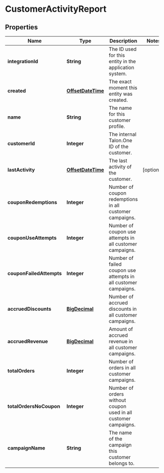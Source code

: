 
# CustomerActivityReport

## Properties
Name | Type | Description | Notes
------------ | ------------- | ------------- | -------------
**integrationId** | **String** | The ID used for this entity in the application system. | 
**created** | [**OffsetDateTime**](OffsetDateTime.md) | The exact moment this entity was created. | 
**name** | **String** | The name for this customer profile. | 
**customerId** | **Integer** | The internal Talon.One ID of the customer. | 
**lastActivity** | [**OffsetDateTime**](OffsetDateTime.md) | The last activity of the customer. |  [optional]
**couponRedemptions** | **Integer** | Number of coupon redemptions in all customer campaigns. | 
**couponUseAttempts** | **Integer** | Number of coupon use attempts in all customer campaigns. | 
**couponFailedAttempts** | **Integer** | Number of failed coupon use attempts in all customer campaigns. | 
**accruedDiscounts** | [**BigDecimal**](BigDecimal.md) | Number of accrued discounts in all customer campaigns. | 
**accruedRevenue** | [**BigDecimal**](BigDecimal.md) | Amount of accrued revenue in all customer campaigns. | 
**totalOrders** | **Integer** | Number of orders in all customer campaigns. | 
**totalOrdersNoCoupon** | **Integer** | Number of orders without coupon used in all customer campaigns. | 
**campaignName** | **String** | The name of the campaign this customer belongs to. | 




